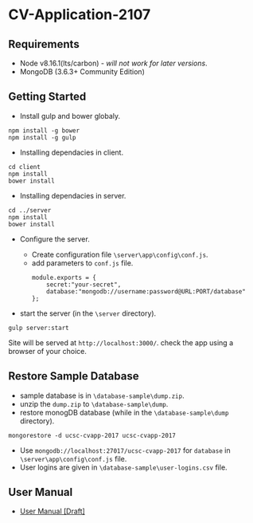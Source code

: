 # CV-Application-2107

## Requirements
 * Node v8.16.1(lts/carbon) - *will not work for later versions*.
 * MongoDB (3.6.3+ Community Edition)

## Getting Started
- Install gulp and bower globaly.
```
npm install -g bower
npm install -g gulp
```

- Installing dependacies in client.
```
cd client
npm install
bower install
```

- Installing dependacies in server.
```
cd ../server
npm install
bower install
```

- Configure the server. 
  - Create configuration file `\server\app\config\conf.js`.
  - add parameters to `conf.js` file.
    ```
    module.exports = {
        secret:"your-secret",
        database:"mongodb://username:password@URL:PORT/database"
    };
    ```

- start the server (in the `\server` directory).
```
gulp server:start
```
Site will be served at `http://localhost:3000/`. check the app using a browser of your choice.

## Restore Sample Database
 - sample database is in `\database-sample\dump.zip`.
 - unzip the `dump.zip` to `\database-sample\dump`.
 - restore monogDB database (while in the `\database-sample\dump` directory).

```
mongorestore -d ucsc-cvapp-2017 ucsc-cvapp-2017 
```
 - Use `mongodb://localhost:27017/ucsc-cvapp-2017` for `database` in `\server\app\config\conf.js` file.
 - User logins are given in `\database-sample\user-logins.csv`
 file.
## User Manual
- [User Manual [Draft]](https://docs.google.com/document/d/10dQ9MYcb_vasZhgwbW_00qagwAVry0pioGxKDAn_vA8/edit?usp=sharing)